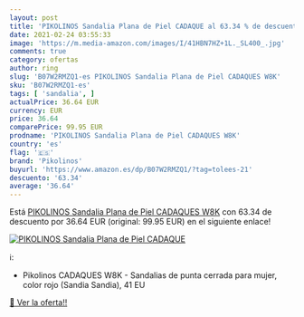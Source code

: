 ```yaml
---
layout: post
title: 'PIKOLINOS Sandalia Plana de Piel CADAQUE al 63.34 % de descuento'
date: 2021-02-24 03:55:33
image: 'https://m.media-amazon.com/images/I/41HBN7HZ+1L._SL400_.jpg'
comments: true
category: ofertas
author: ring
slug: 'B07W2RMZQ1-es PIKOLINOS Sandalia Plana de Piel CADAQUES W8K'
sku: 'B07W2RMZQ1-es'
tags: [ 'sandalia', ]
actualPrice: 36.64 EUR
currency: EUR
price: 36.64
comparePrice: 99.95 EUR
prodname: 'PIKOLINOS Sandalia Plana de Piel CADAQUES W8K'
country: 'es'
flag: '🇪🇸'
brand: 'Pikolinos'
buyurl: 'https://www.amazon.es/dp/B07W2RMZQ1/?tag=tolees-21'
descuento: '63.34'
average: '36.64'
---
```


Está [PIKOLINOS Sandalia Plana de Piel CADAQUES W8K](https://www.amazon.es/dp/B07W2RMZQ1/?tag=tolees-21) con 63.34 de descuento por 36.64 EUR (original: 99.95 EUR) en el siguiente enlace!

[![PIKOLINOS Sandalia Plana de Piel CADAQUE](https://m.media-amazon.com/images/I/41HBN7HZ+1L._SL400_.jpg)](https://www.amazon.es/dp/B07W2RMZQ1/?tag=tolees-21)

ℹ️:

- Pikolinos CADAQUES W8K - Sandalias de punta cerrada para mujer, color rojo (Sandia Sandia), 41 EU

[🛒 Ver la oferta!!](https://www.amazon.es/dp/B07W2RMZQ1/?tag=tolees-21)
